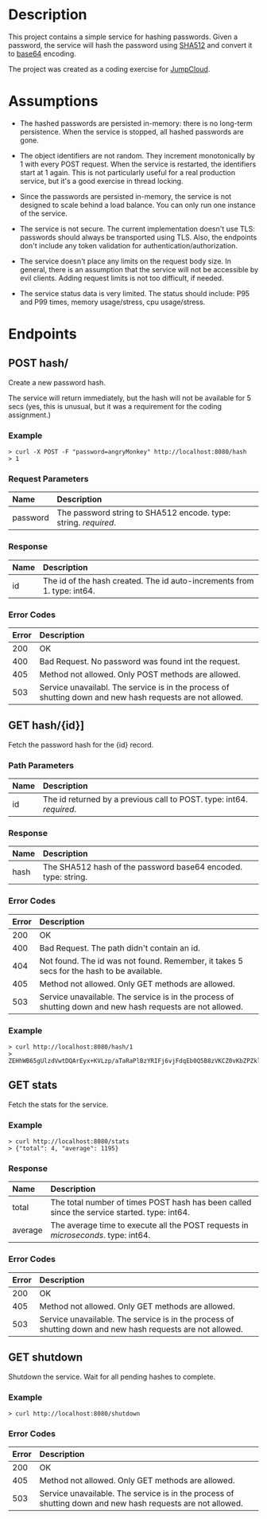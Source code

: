 # Description
This project contains a simple service for hashing passwords.  Given a password, the service will hash the password using [SHA512](https://en.wikipedia.org/wiki/SHA-2) and convert it to [base64](https://en.wikipedia.org/wiki/Base64) encoding.

The project was created as a coding exercise for [JumpCloud](http://www.jumpcloud.com).

# Assumptions

* The hashed passwords are persisted in-memory: there is no long-term persistence. When the service is stopped, all hashed passwords are gone.

* The object identifiers are not random.  They increment monotonically by 1 with every POST request. When the service is restarted, the identifiers start at 1 again.  This is not particularly useful for a real production service, but it's a good exercise in thread locking.

* Since the passwords are persisted in-memory, the service is not designed to scale behind a load balance.  You can only run one instance of the service.

* The service is not secure.  The current implementation doesn't use TLS: passwords should always be transported using TLS.  Also, the endpoints don't include any token validation for authentication/authorization.

* The service doesn't place any limits on the request body size.  In general, there is an assumption that the service will not be accessible by evil clients.  Adding request limits is not too difficult, if needed.

* The service status data is very limited.  The status should include: P95 and P99 times, memory usage/stress, cpu usage/stress.

# Endpoints

## POST hash/

Create a new password hash.

The service will return immediately, but the hash will not be available for 5 secs (yes, this is unusual, but it was a requirement for the coding assignment.)

### Example
```
> curl -X POST -F "password=angryMonkey" http://localhost:8080/hash
> 1
```

### Request Parameters

| Name     | Description |
| :---     | :---        |
| password | The password string to SHA512 encode. type: string. *required*. |

### Response

| Name     | Description |
| :---     | :---        |
| id       | The id of the hash created.  The id auto-increments from 1. type: int64. |

### Error Codes

| Error     | Description |
| :---     | :---        |
| 200       | OK          |
| 400       | Bad Request. No password was found int the request. |
| 405       | Method not allowed. Only POST methods are allowed. |
| 503       | Service unavailabl. The service is in the process of shutting down and new hash requests are not allowed. |

## GET hash/{id}]

Fetch the password hash for the {id} record.

### Path Parameters

| Name     | Description |
| :---     | :---        |
| id       | The id returned by a previous call to POST. type: int64. *required*. |

### Response

| Name     | Description |
| :---     | :---        |
| hash     | The SHA512 hash of the password base64 encoded. type: string. |

### Error Codes

| Error     | Description |
| :---     | :---        |
| 200       | OK          |
| 400       | Bad Request. The path didn't contain an id. |
| 404       | Not found. The id was not found.  Remember, it takes 5 secs for the hash to be available. |
| 405       | Method not allowed. Only GET methods are allowed. |
| 503       | Service unavailable. The service is in the process of shutting down and new hash requests are not allowed. |

### Example
```
> curl http://localhost:8080/hash/1
> ZEHhWB65gUlzdVwtDQArEyx+KVLzp/aTaRaPlBzYRIFj6vjFdqEb0Q5B8zVKCZ0vKbZPZklJz0Fd7su2A+gf7Q==
```

## GET stats

Fetch the stats for the service.

### Example
```
> curl http://localhost:8080/stats
> {"total": 4, "average": 1195}
```

### Response

| Name     | Description |
| :---     | :---        |
| total    | The total number of times POST hash has been called since the service started. type: int64. |
| average  | The average time to execute all the POST requests in *microseconds*. type: int64. |

### Error Codes

| Error     | Description |
| :---      | :---        |
| 200       | OK          |
| 405       | Method not allowed. Only GET methods are allowed. |
| 503       | Service unavailable. The service is in the process of shutting down and new hash requests are not allowed. |

## GET shutdown

Shutdown the service.  Wait for all pending hashes to complete.

### Example
```
> curl http://localhost:8080/shutdown
```
### Error Codes

| Error     | Description |
| :---      | :---        |
| 200       | OK        |
| 405       | Method not allowed. Only GET methods are allowed. |
| 503       | Service unavailable. The service is in the process of shutting down and new hash requests are not allowed. |
